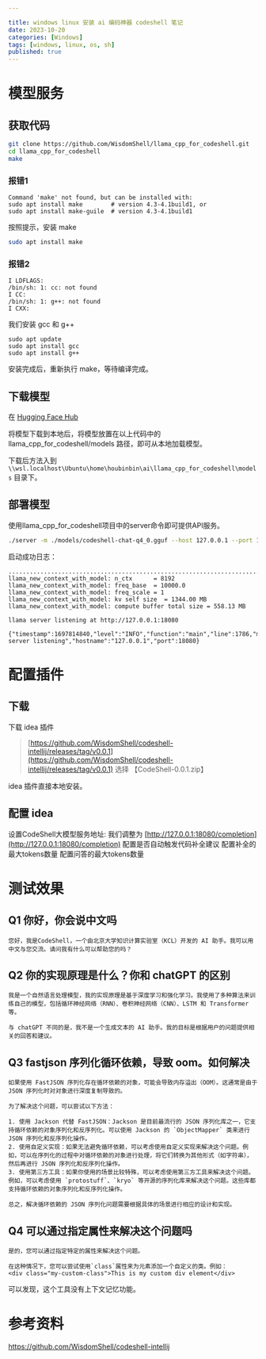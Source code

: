 ```yaml
---

title: windows linux 安装 ai 编码神器 codeshell 笔记
date: 2023-10-20
categories: [Windows]
tags: [windows, linux, os, sh]
published: true
---
```



# 模型服务

## 获取代码

```sh
git clone https://github.com/WisdomShell/llama_cpp_for_codeshell.git
cd llama_cpp_for_codeshell
make
```

### 报错1

```
Command 'make' not found, but can be installed with:
sudo apt install make        # version 4.3-4.1build1, or
sudo apt install make-guile  # version 4.3-4.1build1
```

按照提示，安装 make

```sh
sudo apt install make
```

### 报错2

```
I LDFLAGS:
/bin/sh: 1: cc: not found
I CC:
/bin/sh: 1: g++: not found
I CXX:
```

我们安装 gcc 和 g++

```
sudo apt update
sudo apt install gcc
sudo apt install g++
```

安装完成后，重新执行 make，等待编译完成。

## 下载模型

在 [Hugging Face Hub](https://huggingface.co/WisdomShell/CodeShell-7B-Chat-int4/blob/main/codeshell-chat-q4_0.gguf)

将模型下载到本地后，将模型放置在以上代码中的 llama_cpp_for_codeshell/models 路径，即可从本地加载模型。

下载后方法入到 `\\wsl.localhost\Ubuntu\home\houbinbin\ai\llama_cpp_for_codeshell\models` 目录下。

## 部署模型

使用llama_cpp_for_codeshell项目中的server命令即可提供API服务。

```sh
./server -m ./models/codeshell-chat-q4_0.gguf --host 127.0.0.1 --port 18080
```

启动成功日志：

```
..............................................................................................
llama_new_context_with_model: n_ctx      = 8192
llama_new_context_with_model: freq_base  = 10000.0
llama_new_context_with_model: freq_scale = 1
llama_new_context_with_model: kv self size  = 1344.00 MB
llama_new_context_with_model: compute buffer total size = 558.13 MB

llama server listening at http://127.0.0.1:18080

{"timestamp":1697814840,"level":"INFO","function":"main","line":1786,"message":"HTTP server listening","hostname":"127.0.0.1","port":18080}
```

# 配置插件

## 下载

下载 idea 插件

> [https://github.com/WisdomShell/codeshell-intellij/releases/tag/v0.0.1](https://github.com/WisdomShell/codeshell-intellij/releases/tag/v0.0.1) 选择 【CodeShell-0.0.1.zip】

idea 插件直接本地安装。

##  配置 idea

设置CodeShell大模型服务地址: 我们调整为 [http://127.0.0.1:18080/completion](http://127.0.0.1:18080/completion)
配置是否自动触发代码补全建议
配置补全的最大tokens数量
配置问答的最大tokens数量

# 测试效果

## Q1 你好，你会说中文吗

```
您好，我是CodeShell，一个由北京大学知识计算实验室（KCL）开发的 AI 助手。我可以用中文与您交流。请问我有什么可以帮助您的吗？
```

## Q2 你的实现原理是什么？你和 chatGPT 的区别

```
我是一个自然语言处理模型，我的实现原理是基于深度学习和强化学习。我使用了多种算法来训练自己的模型，包括循环神经网络（RNN）、卷积神经网络（CNN）、LSTM 和 Transformer 等。

与 chatGPT 不同的是，我不是一个生成文本的 AI 助手。我的目标是根据用户的问题提供相关的回答和建议。
```

## Q3 fastjson 序列化循环依赖，导致 oom。如何解决

```
如果使用 FastJSON 序列化存在循环依赖的对象，可能会导致内存溢出（OOM）。这通常是由于 JSON 序列化时对对象进行深度复制导致的。

为了解决这个问题，可以尝试以下方法：

1. 使用 Jackson 代替 FastJSON：Jackson 是目前最流行的 JSON 序列化库之一，它支持循环依赖的对象序列化和反序列化。可以使用 Jackson 的 `ObjectMapper` 类来进行 JSON 序列化和反序列化操作。
2. 使用自定义实现：如果无法避免循环依赖，可以考虑使用自定义实现来解决这个问题。例如，可以在序列化的过程中对循环依赖的对象进行处理，将它们转换为其他形式（如字符串），然后再进行 JSON 序列化和反序列化操作。
3. 使用第三方工具：如果你使用的场景比较特殊，可以考虑使用第三方工具来解决这个问题。例如，可以考虑使用 `protostuff`、`kryo` 等开源的序列化库来解决这个问题。这些库都支持循环依赖的对象序列化和反序列化操作。

总之，解决循环依赖的 JSON 序列化问题需要根据具体的场景进行相应的设计和实现。
```

## Q4 可以通过指定属性来解决这个问题吗

```
是的，您可以通过指定特定的属性来解决这个问题。

在这种情况下，您可以尝试使用`class`属性来为元素添加一个自定义的类。例如：
<div class="my-custom-class">This is my custom div element</div>
```

可以发现，这个工具没有上下文记忆功能。

# 参考资料

https://github.com/WisdomShell/codeshell-intellij


